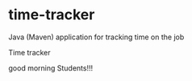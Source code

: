 # time-tracker
Java (Maven) application for tracking time on the job

Time tracker

good morning Students!!!
